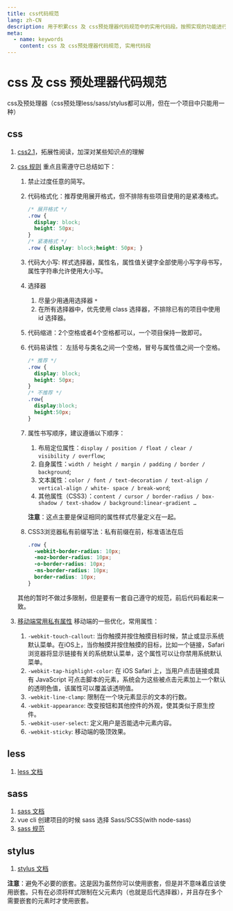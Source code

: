 ```yaml
---
title: css代码规范
lang: zh-CN
description: 用于积累css 及 css预处理器代码规范中的实用代码段。按照实现的功能进行划分，不区分先后。
meta:
  - name: keywords
    content: css 及 css预处理器代码规范, 实用代码段
---
```


# css 及 css 预处理器代码规范 #

css及预处理器（css预处理less/sass/stylus都可以用，但在一个项目中只能用一种）

## css ##

1. [css2.1](http://www.ayqy.net/doc/css2-1/cover.html)，拓展性阅读，加深对某些知识点的理解
2. [css 规则](https://guide.aotu.io/docs/css/code.html) 重点且需遵守已总结如下：
    1. 禁止过度任意的简写。
    2. 代码格式化：推荐使用展开格式，但不排除有些项目使用的是紧凑格式。

        ```css
        /* 展开格式 */
        .row {
          display: block;
          height: 50px;
        }
        /* 紧凑格式 */
        .row { display: block;height: 50px; }
        ```

    3. 代码大小写: 样式选择器，属性名，属性值关键字全部使用小写字母书写，属性字符串允许使用大小写。
    4. 选择器
        1. 尽量少用通用选择器 `*`
        2. 在所有选择器中，优先使用 class 选择器，不排除已有的项目中使用 id 选择器。
    5. 代码缩进：2个空格或者4个空格都可以，一个项目保持一致即可。
    6. 代码易读性： 左括号与类名之间一个空格，冒号与属性值之间一个空格。

        ```css
        /* 推荐 */
        .row {
          display: block;
          height: 50px;
        }
        /* 不推荐 */
        .row{
          display:block;
          height:50px;
        }
        ```

    7. 属性书写顺序，建议遵循以下顺序：
        1. 布局定位属性：`display / position / float / clear / visibility / overflow`;
        2. 自身属性：`width / height / margin / padding / border / background`;
        3. 文本属性：`color / font / text-decoration / text-align / vertical-align / white- space / break-word`;
        4. 其他属性（CSS3）：`content / cursor / border-radius / box-shadow / text-shadow / background:linear-gradient …`

        **注意**：这点主要是保证相同的属性样式尽量定义在一起。
    8. CSS3浏览器私有前缀写法：私有前缀在前，标准语法在后

        ```css
        .row {
          -webkit-border-radius: 10px;
          -moz-border-radius: 10px;
          -o-border-radius: 10px;
          -ms-border-radius: 10px;
          border-radius: 10px;
        }
        ```

    其他的暂时不做过多限制，但是要有一套自己遵守的规范，前后代码看起来一致。
3. [移动端常用私有属性](https://guide.aotu.io/docs/css/webkit.html) 移动端的一些优化，常用属性：
    1. `-webkit-touch-callout`: 当你触摸并按住触摸目标时候，禁止或显示系统默认菜单。在iOS上，当你触摸并按住触摸的目标，比如一个链接，Safari浏览器将显示链接有关的系统默认菜单，这个属性可以让你禁用系统默认菜单。
    2. `-webkit-tap-highlight-color`: 在 iOS Safari 上，当用户点击链接或具有 JavaScript 可点击脚本的元素，系统会为这些被点击元素加上一个默认的透明色值，该属性可以覆盖该透明值。
    3. `-webkit-line-clamp`: 限制在一个块元素显示的文本的行数。
    4. `-webkit-appearance`: 改变按钮和其他控件的外观，使其类似于原生控件。
    5. `-webkit-user-select`: 定义用户是否能选中元素内容。
    6. `-webkit-sticky`: 移动端的吸顶效果。

## less ##

1. [less 文档](http://www.bootcss.com/p/lesscss/)

## sass ##

1. [sass 文档](https://www.sass.hk/guide/)
2. vue cli 创建项目的时候 sass 选择 Sass/SCSS(with node-sass)
3. [sass 规范](https://guide.aotu.io/docs/css/sass.html)

## stylus ##

1. [stylus 文档](https://www.zhangxinxu.com/jq/stylus/)

**注意**：避免不必要的嵌套。这是因为虽然你可以使用嵌套，但是并不意味着应该使用嵌套。只有在必须将样式限制在父元素内（也就是后代选择器），并且存在多个需要嵌套的元素时才使用嵌套。
